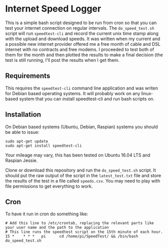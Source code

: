 Internet Speed Logger
====

This is a simple bash script designed to be run from cron so that you can test your internet connection on regular intervals.  The `do_speed_test.sh` script will run `speedtest-cli` and record the current unix time stamp along with the upload and download speeds. It was written when my current and a possible new internet provider offered me a free month of cable and DSL internet with no contracts and free modems.  I proceeded to test both of them for the month and then plotted the results to make a final decision (the test is still running, I'll post the results when I get them. 

Requirements
---

This requires the `speedtest-cli` command line application and was writen for Debian based operating systems.  It will probably work on any linux-based system that you can install speedtest-cli and run bash scripts on.

Installation
---

On Debian based systems (Ubuntu, Debian, Raspian) systems you should be able to issue:

```
sudo apt-get update
sudo apt-get install speedtest-cli
```

Your mileage may vary, this has been tested on Ubuntu 16.04 LTS and Raspian Jessie.

Clone or download this repository and run the `do_speed_test.sh` script.  It should put the raw output of the script in the `latest_test.txt` file and store the results of the test in a file called `speeds.csv`.  You may need to play with file permissions to get everything to work.

Cron
---

To have it run in cron do something like:

```
# Add this line to /etc/crontab, replacing the relevant parts like your user name and the path to the application
# This line runs the speedtest script on the 15th minute of each hour.
15 *    * * *   pi      cd /home/pi/SpeedTest/ && /bin/bash do_speed_test.sh
```
